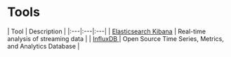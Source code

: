 Tools
==================

| Tool | Description |
|:---|:---|:---|
| [Elasticsearch Kibana](http://www.elasticsearch.org/overview/kibana/) | Real-time analysis of streaming data | 
| [InfluxDB ](http://influxdb.com/) | Open Source Time Series, Metrics, and Analytics Database | 


